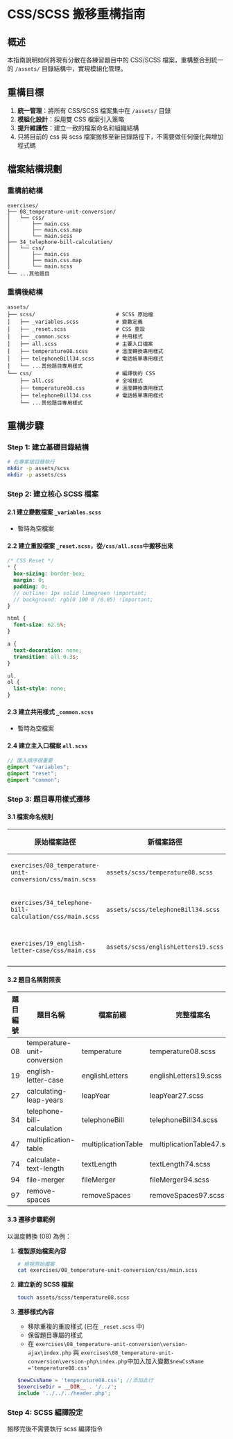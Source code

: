 # CSS/SCSS 搬移重構指南

## 概述

本指南說明如何將現有分散在各練習題目中的 CSS/SCSS 檔案，重構整合到統一的 `/assets/` 目錄結構中，實現模組化管理。

## 重構目標

1. **統一管理**：將所有 CSS/SCSS 檔案集中在 `/assets/` 目錄
2. **模組化設計**：採用雙 CSS 檔案引入策略
3. **提升維護性**：建立一致的檔案命名和組織結構
4. 只將目前的 css 與 scss 檔案搬移至新目錄路徑下，不需要做任何優化與增加程式碼

## 檔案結構規劃

### 重構前結構

```
exercises/
├── 08_temperature-unit-conversion/
│   └── css/
│       ├── main.css
│       ├── main.css.map
│       └── main.scss
├── 34_telephone-bill-calculation/
│   └── css/
│       ├── main.css
│       ├── main.css.map
│       └── main.scss
└── ...其他題目
```

### 重構後結構

```
assets/
├── scss/                          # SCSS 原始檔
│   ├── _variables.scss            # 變數定義
│   ├── _reset.scss                # CSS 重設
│   ├── _common.scss               # 共用樣式
│   ├── all.scss                   # 主要入口檔案
│   ├── temperature08.scss         # 溫度轉換專用樣式
│   ├── telephoneBill34.scss       # 電話帳單專用樣式
│   └── ...其他題目專用樣式
└── css/                           # 編譯後的 CSS
    ├── all.css                    # 全域樣式
    ├── temperature08.css          # 溫度轉換專用樣式
    ├── telephoneBill34.css        # 電話帳單專用樣式
    └── ...其他題目專用樣式
```

## 重構步驟

### Step 1: 建立基礎目錄結構

```bash
# 在專案根目錄執行
mkdir -p assets/scss
mkdir -p assets/css
```

### Step 2: 建立核心 SCSS 檔案

#### 2.1 建立變數檔案 `_variables.scss`

- 暫時為空檔案

#### 2.2 建立重設檔案 `_reset.scss`，從`/css/all.scss`中搬移出來

```scss
/* CSS Reset */
* {
  box-sizing: border-box;
  margin: 0;
  padding: 0;
  // outline: 1px solid limegreen !important;
  // background: rgb(0 100 0 /0.05) !important;
}

html {
  font-size: 62.5%;
}

a {
  text-decoration: none;
  transition: all 0.3s;
}

ul,
ol {
  list-style: none;
}
```

#### 2.3 建立共用樣式 `_common.scss`

- 暫時為空檔案

#### 2.4 建立主入口檔案 `all.scss`

```scss
// 匯入順序很重要
@import "variables";
@import "reset";
@import "common";
```

### Step 3: 題目專用樣式遷移

#### 3.1 檔案命名規則

| 原始檔案路徑                                             | 新檔案路徑                          | 檔案名稱規則                    |
| -------------------------------------------------------- | ----------------------------------- | ------------------------------- |
| `exercises/08_temperature-unit-conversion/css/main.scss` | `assets/scss/temperature08.scss`    | `[題目英文簡稱][題目編號].scss` |
| `exercises/34_telephone-bill-calculation/css/main.scss`  | `assets/scss/telephoneBill34.scss`  | `[題目英文簡稱][題目編號].scss` |
| `exercises/19_english-letter-case/css/main.css`          | `assets/scss/englishLetters19.scss` | `[題目英文簡稱][題目編號].scss` |

#### 3.2 題目名稱對照表

| 題目編號 | 題目名稱                    | 檔案前綴            | 完整檔案名                 |
| -------- | --------------------------- | ------------------- | -------------------------- |
| 08       | temperature-unit-conversion | temperature         | temperature08.scss         |
| 19       | english-letter-case         | englishLetters      | englishLetters19.scss      |
| 27       | calculating-leap-years      | leapYear            | leapYear27.scss            |
| 34       | telephone-bill-calculation  | telephoneBill       | telephoneBill34.scss       |
| 47       | multiplication-table        | multiplicationTable | multiplicationTable47.scss |
| 74       | calculate-text-length       | textLength          | textLength74.scss          |
| 94       | file-merger                 | fileMerger          | fileMerger94.scss          |
| 97       | remove-spaces               | removeSpaces        | removeSpaces97.scss        |

#### 3.3 遷移步驟範例

以溫度轉換 (08) 為例：

1. **複製原始檔案內容**

   ```bash
   # 檢視原始檔案
   cat exercises/08_temperature-unit-conversion/css/main.scss
   ```

2. **建立新的 SCSS 檔案**

   ```bash
   touch assets/scss/temperature08.scss
   ```

3. **遷移樣式內容**

   - 移除重複的重設樣式 (已在 `_reset.scss` 中)
   - 保留題目專屬的樣式
   - 在 `exercises\08_temperature-unit-conversion\version-ajax\index.php` 與 `exercises\08_temperature-unit-conversion\version-php\index.php`中加入加入變數`$newCssName ='temperature08.css'`

   ```php
   $newCssName = 'temperature08.css'; //添加此行
   $exerciseDir = __DIR__ . '/../';
   include '../../../header.php';
   ```

### Step 4: SCSS 編譯設定

搬移完後不需要執行 scss 編譯指令
